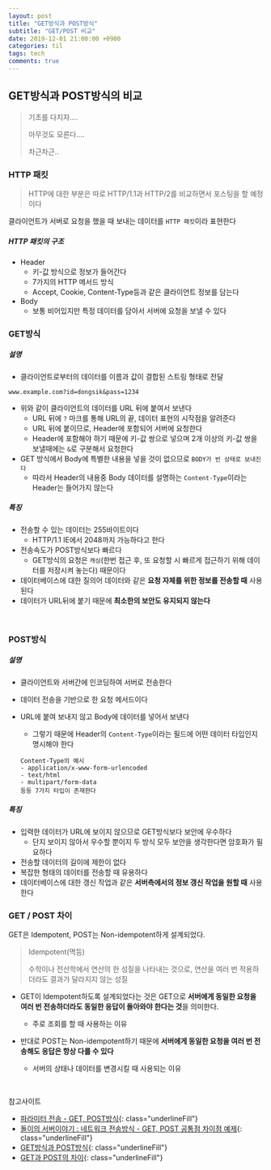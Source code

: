 ```yaml
---
layout: post
title: "GET방식과 POST방식"
subtitle: "GET/POST 비교"
date: 2019-12-01 21:00:00 +0900
categories: til
tags: tech
comments: true
---
```


## GET방식과 POST방식의 비교

> 기초를 다지자....
>
> 아무것도 모른다....
>
> 차근차근..

### HTTP 패킷

> HTTP에 대한 부분은 따로 HTTP/1.1과 HTTP/2를 비교하면서 포스팅을 할 예정이다

클라이언트가 서버로 요청을 했을 때 보내는 데이터를 `HTTP 패킷`이라 표현한다

##### HTTP 패킷의 구조

- Header
  - 키-값 방식으로 정보가 들어간다
  - 7가지의 HTTP 메서드 방식
  - Accept, Cookie, Content-Type등과 같은 클라이언트 정보를 담는다
- Body
  - 보통 비어있지만 특정 데이터를 담아서 서버에 요청을 보낼 수 있다

### GET방식

##### 설명

- 클라이언트로부터의 데이터를 이름과 값이 결합된 스트링 형태로 전달

```
www.example.com?id=dongsik&pass=1234
```

- 위와 같이 클라이언트의 데이터를 URL 뒤에 붙여서 보낸다
  - URL 뒤에 `?` 마크를 통해 URL의 끝, 데이터 표현의 시작점을 알려준다
  - URL 뒤에 붙이므로, Header에 포함되어 서버에 요청한다
  - Header에 포함해야 하기 때문에 키-값 쌍으로 넣으며 2개 이상의 키-값 쌍을 보낼때에는 `&`로 구분해서 요청한다
- GET 방식에서 Body에 특별한 내용을 넣을 것이 없으므로 `BODY가 빈 상태로 보내진다`
  - 따라서 Header의 내용중 Body 데이터를 설명하는 `Content-Type`이라는 Header는 들어가지 않는다

##### 특징

- 전송할 수 있는 데이터는 255바이트이다
  - HTTP/1.1 IE에서 2048까지 가능하다고 한다
- 전송속도가 POST방식보다 빠르다
  - GET방식의 요청은 `캐싱`(한번 접근 후, 또 요청할 시 빠르게 접근하기 위해 데이터를 저장시켜 놓는다) 때문이다
- 데이터베이스에 대한 질의어 데이터와 같은 **요청 자체를 위한 정보를 전송할 때** 사용된다
- 데이터가 URL뒤에 붙기 때문에 **최소한의 보안도 유지되지 않는다**

<br>

### POST방식

##### 설명

- 클라이언트와 서버간에 인코딩하여 서버로 전송한다

- 데이터 전송을 기반으로 한 요청 메서드이다

- URL에 붙여 보내지 않고 Body에 데이터를 넣어서 보낸다

  - 그렇기 때문에 Header의 `Content-Type`이라는 필드에 어떤 데이터 타입인지 명시해야 한다

  ```
  Content-Type의 예시
  - application/x-www-form-urlencoded
  - text/html
  - multipart/form-data
  등등 7가지 타입이 존재한다
  ```

##### 특징

- 입력한 데이터가 URL에 보이지 않으므로 GET방식보다 보안에 우수하다
  - 단지 보이지 않아서 우수할 뿐이지 두 방식 모두 보안을 생각한다면 암호화가 필요하다
- 전송할 데이터의 길이에 제한이 없다
- 복잡한 형태의 데이터를 전송할 때 유용하다
- 데이터베이스에 대한 갱신 작업과 같은 **서버측에서의 정보 갱신 작업을 원할 때** 사용한다

### GET / POST 차이

GET은 Idempotent, POST는 Non-idempotent하게 설계되었다.

> Idempotent(멱등)
>
> 수학이나 전산학에서 연산의 한 성질을 나타내는 것으로, 연산을 여러 번 적용하더라도 결과가 달라지지 않는 성질

- GET이 Idempotent하도록 설계되었다는 것은 GET으로 **서버에게 동일한 요청을 여러 번 전송하더라도 동일한 응답이 돌아와야 한다는 것**을 의미한다.
  - 주로 조회를 할 때 사용하는 이유

- 반대로 POST는 Non-idempotent하기 때문에 **서버에게 동일한 요청을 여러 번 전송해도 응답은 항상 다를 수 있다**
  - 서버의 상태나 데이터를 변경시킬 때 사용되는 이유

<br>

참고사이트

- [파라미터 전송 - GET, POST방식](https://all-record.tistory.com/100){: class="underlineFill"}
- [돌이의 서버이야기 : 네트워크 전송방식 - GET, POST 공통점 차이점 예제](https://soul0.tistory.com/185){: class="underlineFill"}
- [GET방식과 POST방식](https://mommoo.tistory.com/60){: class="underlineFill"}
- [GET과 POST의 차이](https://hongsii.github.io/2017/08/02/what-is-the-difference-get-and-post/){: class="underlineFill"}
